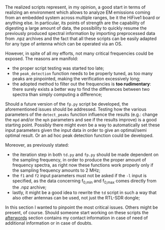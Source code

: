 The realized scripts represent, in my opinion, a good start in terms of realizing an environment which allows to analyze EM emissions coming from an embedded system across multiple ranges, be it the HiFive1 board or anything else. In particular, its points of strength are the capability of digesting a large amount of data, the possibility to quickly resume the previously produced spectral information by importing preprocessed data from .npz archives and the fact that all these scripts can be easily adapted for any type of antenna which can be operated via an OS.

However, in spite of all my efforts, not many critical frequencies could be exposed. The reasons are manifold:
* the proper script testing was started too late;
* the `peak_detection` function needs to be properly tuned, as too many peaks are pinpointed, making the verification excessively long;
* the adopted method to filter out the frequencies is **too rudimentary**: there surely exists a better way to find the differences between two spectra than simply computing a difference;

Should a future version of the `fp.py` script be developed, the aforementioned issues should be addressed. Testing how the various parameters of the `detect_peaks` function influence the results (e.g.: change the `mpd` and/or the `mph` parameters and see if the results improve) is a good starting point. Possibly there might even be a way to automatically set these input parameters given the input data in order to give an optimal/semi optimal result. Or an ad hoc peak detection function could be developed.

Moreover, as previously stated:
* the iteration step in both `td.py` and `fp.py` should be made dependent on the sampling frequency, in order to produce the proper amount of frequency spectra, as right now these functions work properly only if the sampling frequency amounts to 2 MHz;
* the `f1` and `f2` input parameters must not be asked if the `-l` input is specified, as the data concerning f<sub>0,min</sub> and f<sub>0,max</sub> comes directly from the .npz archive;
* lastly, it might be a good idea to rewrite the `td` script in such a way that also other antennas can be used, not just the RTL-SDR dongle;

In this section I wanted to pinpoint the most critical issues. Others might be present, of course. Should someone start working on these scripts the [afterwords](afterwords-and-credits) section contains my contact information in case of need of additional information or in case of doubts.